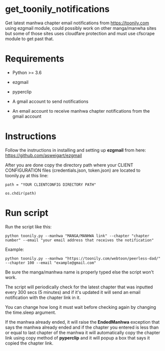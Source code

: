 # get_toonily_notifications



Get latest manhwa chapter email notifications from https://toonily.com using ezgmail module, could possibly work on other manga/manwha sites but some of those sites uses cloudfare protection and must use cfscrape module to get past that.
# Requirements
* Python >= 3.6

* ezgmail

* pyperclip

* A gmail account to send notifications

* An email account to receive manhwa chapter notifications from the gmail account
# Instructions
Follow the instructions in installing and setting up **ezgmail** from here:
https://github.com/asweigart/ezgmail

After you are done copy the directory path where your CLIENT CONFIGURATION files (credentials.json, token.json) are located to toonily.py at this line:

	path = "YOUR CLIENTCONFIG DIRECTORY PATH"
	
	os.chdir(path)
	
# Run script

Run the script like this:

	python toonily.py --manhwa "MANGA/MANHWA link" --chapter "chapter number" --email "your email address that receives the notification"
	
Example:

	python toonily.py --manhwa "https://toonily.com/webtoon/peerless-dad/" --chapter 100 --email "example@gmail.com"

	

Be sure the manga/manhwa name is properly typed else the script won't work.

The script will periodically check for the latest chapter that was inputted every 300 secs (5 minutes) and if it's updated it will send an email notification with the chapter link in it.

You can change how long it must wait before checking again by changing the time.sleep argument.

If the manhwa already ended, it will raise the **EndedManhwa** exception that says the manhwa already ended and if the chapter you entered is less than or equal to last chapter of the manhwa it will automatically copy the chapter link using copy method of **pyperclip** and it will popup a box that says it copied the chapter link.
